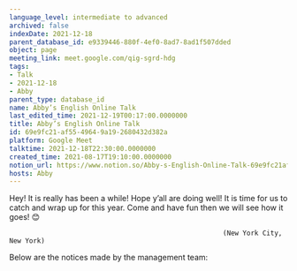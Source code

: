 ```yaml
---
language_level: intermediate to advanced
archived: false
indexDate: 2021-12-18
parent_database_id: e9339446-880f-4ef0-8ad7-8ad1f507dded
object: page
meeting_link: meet.google.com/qig-sgrd-hdg
tags:
- Talk
- 2021-12-18
- Abby
parent_type: database_id
name: Abby’s English Online Talk
last_edited_time: 2021-12-19T00:17:00.0000000
title: Abby’s English Online Talk
id: 69e9fc21-af55-4964-9a19-2680432d382a
platform: Google Meet
talktime: 2021-12-18T22:30:00.0000000
created_time: 2021-08-17T19:10:00.0000000
notion_url: https://www.notion.so/Abby-s-English-Online-Talk-69e9fc21af5549649a192680432d382a
hosts: Abby
---
```


Hey! It is really has been a while! Hope y’all are doing well! It is time for us to catch and wrap up for this year. Come and have fun then we will see how it goes! 😊



                                                          (New York City, New York)



Below are the notices made by the management team:


